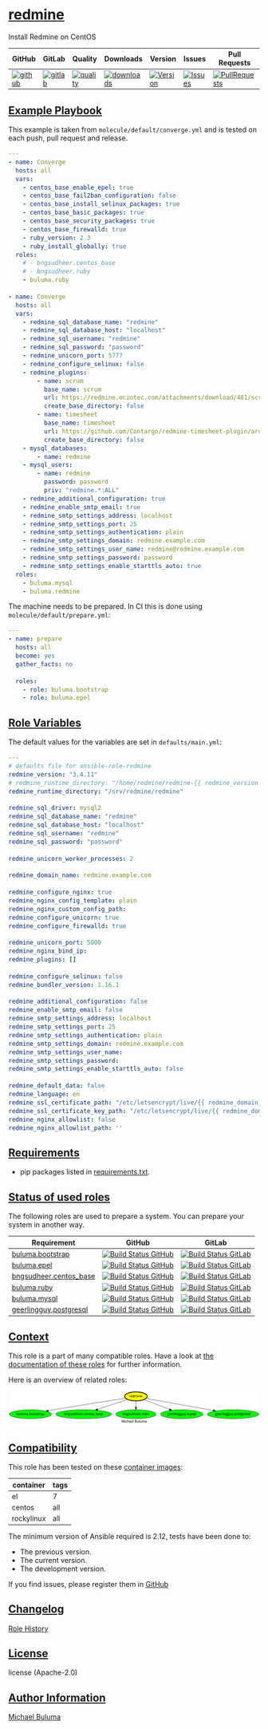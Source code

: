 # [redmine](#redmine)

Install Redmine on CentOS

|GitHub|GitLab|Quality|Downloads|Version|Issues|Pull Requests|
|------|------|-------|---------|-------|------|-------------|
|[![github](https://github.com/buluma/ansible-role-redmine/workflows/Ansible%20Molecule/badge.svg)](https://github.com/buluma/ansible-role-redmine/actions)|[![gitlab](https://gitlab.com/buluma/ansible-role-redmine/badges/master/pipeline.svg)](https://gitlab.com/buluma/ansible-role-redmine)|[![quality](https://img.shields.io/ansible/quality/)](https://galaxy.ansible.com/buluma/redmine)|[![downloads](https://img.shields.io/ansible/role/d/)](https://galaxy.ansible.com/buluma/redmine)|[![Version](https://img.shields.io/github/release/buluma/ansible-role-redmine.svg)](https://github.com/buluma/ansible-role-redmine/releases/)|[![Issues](https://img.shields.io/github/issues/buluma/ansible-role-redmine.svg)](https://github.com/buluma/ansible-role-redmine/issues/)|[![PullRequests](https://img.shields.io/github/issues-pr-closed-raw/buluma/ansible-role-redmine.svg)](https://github.com/buluma/ansible-role-redmine/pulls/)|

## [Example Playbook](#example-playbook)

This example is taken from `molecule/default/converge.yml` and is tested on each push, pull request and release.
```yaml
---
- name: Converge
  hosts: all
  vars:
    - centos_base_enable_epel: true
    - centos_base_fail2ban_configuration: false
    - centos_base_install_selinux_packages: true
    - centos_base_basic_packages: true
    - centos_base_security_packages: true
    - centos_base_firewalld: true
    - ruby_version: 2.3
    - ruby_install_globally: true
  roles:
    # - bngsudheer.centos_base
    # - bngsudheer.ruby
    - buluma.ruby

- name: Converge
  hosts: all
  vars:
    - redmine_sql_database_name: "redmine"
    - redmine_sql_database_host: "localhost"
    - redmine_sql_username: "redmine"
    - redmine_sql_password: "password"
    - redmine_unicorn_port: 5777
    - redmine_configure_selinux: false
    - redmine_plugins:
        - name: scrum
          base_name: scrum
          url: https://redmine.ociotec.com/attachments/download/481/scrum-v0.18.1.tar.gz
          create_base_directory: false
        - name: timesheet
          base_name: timesheet
          url: https://github.com/Contargo/redmine-timesheet-plugin/archive/master.zip
          create_base_directory: false
    - mysql_databases:
        - name: redmine
    - mysql_users:
        - name: redmine
          password: password
          priv: "redmine.*:ALL"
    - redmine_additional_configuration: true
    - redmine_enable_smtp_email: true
    - redmine_smtp_settings_address: localhost
    - redmine_smtp_settings_port: 25
    - redmine_smtp_settings_authentication: plain
    - redmine_smtp_settings_domain: redmine.example.com
    - redmine_smtp_settings_user_name: redmine@redmine.example.com
    - redmine_smtp_settings_password: password
    - redmine_smtp_settings_enable_starttls_auto: true
  roles:
    - buluma.mysql
    - buluma.redmine
```

The machine needs to be prepared. In CI this is done using `molecule/default/prepare.yml`:
```yaml
---
- name: prepare
  hosts: all
  become: yes
  gather_facts: no

  roles:
    - role: buluma.bootstrap
    - role: buluma.epel
```


## [Role Variables](#role-variables)

The default values for the variables are set in `defaults/main.yml`:
```yaml
---
# defaults file for ansible-role-redmine
redmine_version: "3.4.11"
# redmine_runtime_directory: "/home/redmine/redmine-{{ redmine_version }}"
redmine_runtime_directory: "/srv/redmine/redmine"

redmine_sql_driver: mysql2
redmine_sql_database_name: "redmine"
redmine_sql_database_host: "localhost"
redmine_sql_username: "redmine"
redmine_sql_password: "password"

redmine_unicorn_worker_processes: 2

redmine_domain_name: redmine.example.com

redmine_configure_nginx: true
redmine_nginx_config_template: plain
redmine_nginx_custom_config_path:
redmine_configure_unicorn: true
redmine_configure_firewalld: true

redmine_unicorn_port: 5000
redmine_nginx_bind_ip:
redmine_plugins: []

redmine_configure_selinux: false
redmine_bundler_version: 1.16.1

redmine_additional_configuration: false
redmine_enable_smtp_email: false
redmine_smtp_settings_address: localhost
redmine_smtp_settings_port: 25
redmine_smtp_settings_authentication: plain
redmine_smtp_settings_domain: redmine.example.com
redmine_smtp_settings_user_name:
redmine_smtp_settings_password:
redmine_smtp_settings_enable_starttls_auto: false

redmine_default_data: false
redmine_language: en
redmine_ssl_certificate_path: "/etc/letsencrypt/live/{{ redmine_domain_name }}/fullchain.pem"
redmine_ssl_certificate_key_path: "/etc/letsencrypt/live/{{ redmine_domain_name }}/privkey.pem"
redmine_nginx_allowlist: false
redmine_nginx_allowlist_path: ''
```

## [Requirements](#requirements)

- pip packages listed in [requirements.txt](https://github.com/buluma/ansible-role-redmine/blob/main/requirements.txt).

## [Status of used roles](#status-of-requirements)

The following roles are used to prepare a system. You can prepare your system in another way.

| Requirement | GitHub | GitLab |
|-------------|--------|--------|
|[buluma.bootstrap](https://galaxy.ansible.com/buluma/bootstrap)|[![Build Status GitHub](https://github.com/buluma/ansible-role-bootstrap/workflows/Ansible%20Molecule/badge.svg)](https://github.com/buluma/ansible-role-bootstrap/actions)|[![Build Status GitLab ](https://gitlab.com/buluma/ansible-role-bootstrap/badges/master/pipeline.svg)](https://gitlab.com/buluma/ansible-role-bootstrap)|
|[buluma.epel](https://galaxy.ansible.com/buluma/epel)|[![Build Status GitHub](https://github.com/buluma/ansible-role-epel/workflows/Ansible%20Molecule/badge.svg)](https://github.com/buluma/ansible-role-epel/actions)|[![Build Status GitLab ](https://gitlab.com/buluma/ansible-role-epel/badges/master/pipeline.svg)](https://gitlab.com/buluma/ansible-role-epel)|
|[bngsudheer.centos_base](https://galaxy.ansible.com/buluma/bngsudheer.centos_base)|[![Build Status GitHub](https://github.com/buluma/bngsudheer.centos_base/workflows/Ansible%20Molecule/badge.svg)](https://github.com/buluma/bngsudheer.centos_base/actions)|[![Build Status GitLab ](https://gitlab.com/buluma/bngsudheer.centos_base/badges/master/pipeline.svg)](https://gitlab.com/buluma/bngsudheer.centos_base)|
|[buluma.ruby](https://galaxy.ansible.com/buluma/ruby)|[![Build Status GitHub](https://github.com/buluma/ansible-role-ruby/workflows/Ansible%20Molecule/badge.svg)](https://github.com/buluma/ansible-role-ruby/actions)|[![Build Status GitLab ](https://gitlab.com/buluma/ansible-role-ruby/badges/master/pipeline.svg)](https://gitlab.com/buluma/ansible-role-ruby)|
|[buluma.mysql](https://galaxy.ansible.com/buluma/mysql)|[![Build Status GitHub](https://github.com/buluma/ansible-role-mysql/workflows/Ansible%20Molecule/badge.svg)](https://github.com/buluma/ansible-role-mysql/actions)|[![Build Status GitLab ](https://gitlab.com/buluma/ansible-role-mysql/badges/master/pipeline.svg)](https://gitlab.com/buluma/ansible-role-mysql)|
|[geerlingguy.postgresql](https://galaxy.ansible.com/buluma/geerlingguy.postgresql)|[![Build Status GitHub](https://github.com/buluma/geerlingguy.postgresql/workflows/Ansible%20Molecule/badge.svg)](https://github.com/buluma/geerlingguy.postgresql/actions)|[![Build Status GitLab ](https://gitlab.com/buluma/geerlingguy.postgresql/badges/master/pipeline.svg)](https://gitlab.com/buluma/geerlingguy.postgresql)|

## [Context](#context)

This role is a part of many compatible roles. Have a look at [the documentation of these roles](https://buluma.github.io/) for further information.

Here is an overview of related roles:

![dependencies](https://raw.githubusercontent.com/buluma/ansible-role-redmine/png/requirements.png "Dependencies")

## [Compatibility](#compatibility)

This role has been tested on these [container images](https://hub.docker.com/u/buluma):

|container|tags|
|---------|----|
|el|7|
|centos|all|
|rockylinux|all|

The minimum version of Ansible required is 2.12, tests have been done to:

- The previous version.
- The current version.
- The development version.



If you find issues, please register them in [GitHub](https://github.com/buluma/ansible-role-redmine/issues)

## [Changelog](#changelog)

[Role History](https://github.com/buluma/ansible-role-redmine/blob/master/CHANGELOG.md)

## [License](#license)

license (Apache-2.0)

## [Author Information](#author-information)

[Michael Buluma](https://buluma.github.io/)
